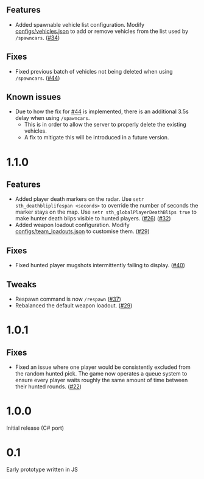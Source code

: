 ## Features
- Added spawnable vehicle list configuration. Modify [configs/vehicles.json](https://github.com/tomezpl/sth-gamemode/blob/develop/configs/team_loadouts.json) to add or remove vehicles from the list used by `/spawncars`. ([#34](https://github.com/tomezpl/sth-gamemode/issues/34))

## Fixes
- Fixed previous batch of vehicles not being deleted when using `/spawncars`. ([#44](https://github.com/tomezpl/sth-gamemode/issues/44))

## Known issues
- Due to how the fix for [#44](https://github.com/tomezpl/sth-gamemode/issues/44) is implemented, there is an additional 3.5s delay when using `/spawncars`.
  - This is in order to allow the server to properly delete the existing vehicles.
  - A fix to mitigate this will be introduced in a future version.

# 1.1.0
## Features
- Added player death markers on the radar. Use `setr sth_deathbliplifespan <seconds>` to override the number of seconds the marker stays on the map. Use `setr sth_globalPlayerDeathBlips true` to make hunter death blips visible to hunted players. ([#26](https://github.com/tomezpl/sth-gamemode/issues/26))  ([#32](https://github.com/tomezpl/sth-gamemode/issues/32)) 
- Added weapon loadout configuration. Modify [configs/team_loadouts.json](https://github.com/tomezpl/sth-gamemode/blob/develop/configs/team_loadouts.json) to customise them. ([#29](https://github.com/tomezpl/sth-gamemode/issues/29))

## Fixes
- Fixed hunted player mugshots intermittently failing to display. ([#40](https://github.com/tomezpl/sth-gamemode/issues/40))

## Tweaks
- Respawn command is now `/respawn` ([#37](https://github.com/tomezpl/sth-gamemode/issues/37))
- Rebalanced the default weapon loadout. ([#29](https://github.com/tomezpl/sth-gamemode/issues/29))

# 1.0.1
## Fixes
- Fixed an issue where one player would be consistently excluded from the random hunted pick. The game now operates a queue system to ensure every player waits roughly the same amount of time between their hunted rounds. ([#22](https://github.com/tomezpl/sth-gamemode/issues/22))

# 1.0.0
Initial release (C# port)

# 0.1
Early prototype written in JS
